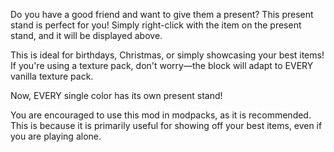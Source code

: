 Do you have a good friend and want to give them a present? This present stand is perfect for you! Simply right-click
with the item on the present stand, and it will be displayed above.

This is ideal for birthdays, Christmas, or simply showcasing your best items! If you're using a texture pack, don't
worry—the block will adapt to EVERY vanilla texture pack.

Now, EVERY single color has its own present stand!

You are encouraged to use this mod in modpacks, as it is recommended. This is because it is primarily useful for showing
off your best items, even if you are playing alone.
